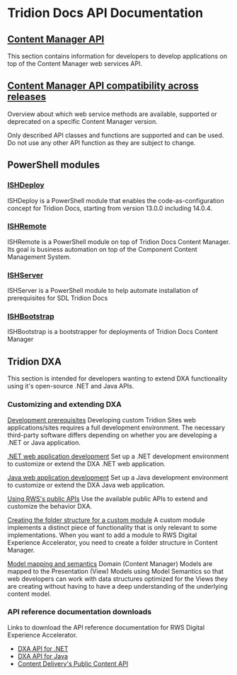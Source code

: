 # Tridion Docs API Documentation #
## [Content Manager API](https://docs.rws.com/992513/75782/tridion-docs-14-sp4/content-manager-api) ##
This section contains information for developers to develop applications on top of the Content Manager web services API.

## [Content Manager API compatibility across releases](https://docs.rws.com/992513/331933/tridion-docs-14-sp4/content-manager-api-compatibility-across-releases)
Overview about which web service methods are available, supported or deprecated on a specific Content Manager version.

Only described API classes and functions are supported and can be used. Do not use any other API function as they are subject to change.

## PowerShell modules

### [ISHDeploy](https://rws.github.io/ISHDeploy/)
ISHDeploy is a PowerShell module that enables the code-as-configuration concept for Tridion Docs, starting from version 13.0.0 including 14.0.4.

### [ISHRemote](https://github.com/RWS/ISHRemote)
ISHRemote is a PowerShell module on top of Tridion Docs Content Manager. Its goal is business automation on top of the Component Content Management System.

### [ISHServer](https://github.com/RWS/ISHServer)
ISHServer is a PowerShell module to help automate installation of prerequisites for SDL Tridion Docs

### [ISHBootstrap](https://github.com/RWS/ISHBootstrap)
ISHBootstrap is a bootstrapper for deployments of Tridion Docs Content Manager

## Tridion DXA ##
This section is intended for developers wanting to extend DXA functionality using it's open-source .NET and Java APIs.

### Customizing and extending DXA ###
[Development prerequisites](https://docs.rws.com/784837/720093/sdl-digital-experience-accelerator-2-2/development-prerequisites)
Developing custom Tridion Sites web applications/sites requires a full development environment. The necessary third-party software differs depending on whether you are developing a .NET or Java application.

[.NET web application development](https://docs.rws.com/784837/682805/sdl-digital-experience-accelerator-2-2/-net-web-application-development)
Set up a .NET development environment to customize or extend the DXA .NET web application.

[Java web application development](https://docs.rws.com/784837/720545/sdl-digital-experience-accelerator-2-2/java-web-application-development)
Set up a Java development environment to customize or extend the DXA Java web application.

[Using RWS's public APIs](https://docs.rws.com/784837/679912/sdl-digital-experience-accelerator-2-2/using-sdl-s-public-apis)
Use the available public APIs to extend and customize the behavior DXA.

[Creating the folder structure for a custom module](https://docs.rws.com/784837/651695/sdl-digital-experience-accelerator-2-2/creating-the-folder-structure-for-a-custom-module)
A custom module implements a distinct piece of functionality that is only relevant to some implementations. When you want to add a module to RWS Digital Experience Accelerator, you need to create a folder structure in Content Manager.

[Model mapping and semantics](https://docs.rws.com/784837/695734/sdl-digital-experience-accelerator-2-2/model-mapping-and-semantics)
Domain (Content Manager) Models are mapped to the Presentation (View) Models using Model Semantics so that web developers can work with data structures optimized for the Views they are creating without having to have a deep understanding of the underlying content model.

### API reference documentation downloads ###
Links to download the API reference documentation for RWS Digital Experience Accelerator.
- [DXA API for .NET](https://docs.sdl.com/DXA/DotNET/2.2/APIDOC/)
- [DXA API for Java](https://docs.sdl.com/DXA/Java/2.2/APIDOC/)
- [Content Delivery's Public Content API](https://sdl.dist.sdlmedia.com/distributions/?o=630F7F0D-AF6C-4A9C-A1E7-B285FA52E75A)
